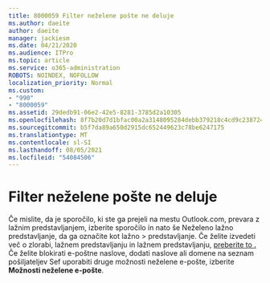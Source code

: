```yaml
---
title: 8000059 Filter neželene pošte ne deluje
ms.author: daeite
author: daeite
manager: jackiesm
ms.date: 04/21/2020
ms.audience: ITPro
ms.topic: article
ms.service: o365-administration
ROBOTS: NOINDEX, NOFOLLOW
localization_priority: Normal
ms.custom:
- "990"
- "8000059"
ms.assetid: 29dedb91-06e2-42e5-8281-3785d2a10305
ms.openlocfilehash: 8f7b20d7d1bfac00a2a3148095284debb379218c4cd9c2387249df994fbb08b6
ms.sourcegitcommit: b5f7da89a650d2915dc652449623c78be6247175
ms.translationtype: MT
ms.contentlocale: sl-SI
ms.lasthandoff: 08/05/2021
ms.locfileid: "54084506"
---
```

# <a name="spam-filter-not-working"></a>Filter neželene pošte ne deluje

Če mislite, da je sporočilo, ki ste ga prejeli na mestu Outlook.com, prevara  z lažnim predstavljanjem, izberite sporočilo in nato še Neželeno lažno predstavljanje, da ga označite kot lažno \>  predstavljanje. Če želite izvedeti več o zlorabi, lažnem predstavljanju in lažnem predstavljanju, [preberite to .](https://support.office.com/article/0d882ea5-eedc-4bed-aebc-079ffa1105a3?wt.mc_id=Office_Outlook_com_Alchemy) Če želite blokirati e-poštne naslove, dodati naslove ali domene na seznam pošiljateljev Sef uporabiti druge možnosti neželene e-pošte, izberite **Možnosti neželene e-pošte**.
  